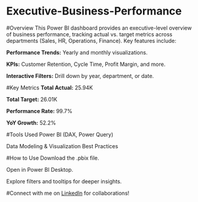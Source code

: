 # Executive-Business-Performance
#Overview
This Power BI dashboard provides an executive-level overview of business performance, tracking actual vs. target metrics across departments (Sales, HR, Operations, Finance). Key features include:

**Performance Trends:** Yearly and monthly visualizations.

**KPIs:** Customer Retention, Cycle Time, Profit Margin, and more.

**Interactive Filters:** Drill down by year, department, or date.

#Key Metrics
**Total Actual:** 25.94K

**Total Target:** 26.01K

**Performance Rate:** 99.7%

**YoY Growth:** 52.2%

#Tools Used
Power BI (DAX, Power Query)

Data Modeling & Visualization Best Practices

#How to Use
Download the .pbix file.

Open in Power BI Desktop.

Explore filters and tooltips for deeper insights.

#Connect with me on [LinkedIn](www.linkedin.com/in/sakshi-ubale) for collaborations!


